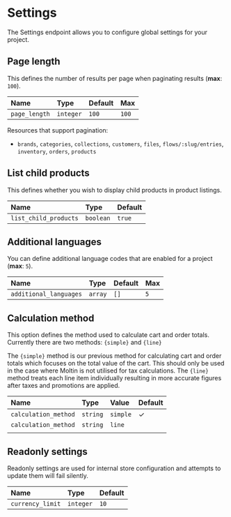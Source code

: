 # Settings

The Settings endpoint allows you to configure global settings for your project.

## Page length

This defines the number of results per page when paginating results \(**max**: `100`\).

| **Name** | **Type** | **Default** | **Max** |
| :--- | :--- | :--- | :--- |
| `page_length` | `integer` | `100` | `100` |

Resources that support pagination:

* `brands`, `categories`, `collections`, `customers`, `files`, `flows/:slug/entries`, `inventory`, `orders`, `products`

## List child products

This defines whether you wish to display child products in product listings.

| **Name** | **Type** | **Default** |
| :--- | :--- | :--- |
| `list_child_products` | `boolean` | `true` |

## Additional languages

You can define additional language codes that are enabled for a project \(**max**: `5`\).

| **Name** | **Type** | **Default** | **Max** |
| :--- | :--- | :--- | :--- |
| `additional_languages` | `array` | `[]` | `5` |

## Calculation method

This option defines the method used to calculate cart and order totals. Currently there are two methods: `{simple}` and `{line}`

The `{simple}` method is our previous method for calculating cart and order totals which focuses on the total value of the cart. This should only be used in the case where Moltin is not utilised for tax calculations. The `{line}` method treats each line item individually resulting in more accurate figures after taxes and promotions are applied.

| **Name** | **Type** | **Value** | **Default** |
| :--- | :--- | :--- | :--- |
| `calculation_method` | `string` | `simple` | ✓ |
| `calculation_method` | `string` | `line` |  |
|  |  |  |  |

## Readonly settings

Readonly settings are used for internal store configuration and attempts to update them will fail silently.

| Name | Type | Default |
| :--- | :--- | :--- |
| `currency_limit` | `integer` | `10` |

